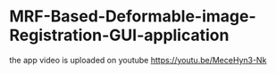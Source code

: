 # MRF-Based-Deformable-image-Registration-GUI-application
the app video is uploaded on youtube https://youtu.be/MeceHyn3-Nk
